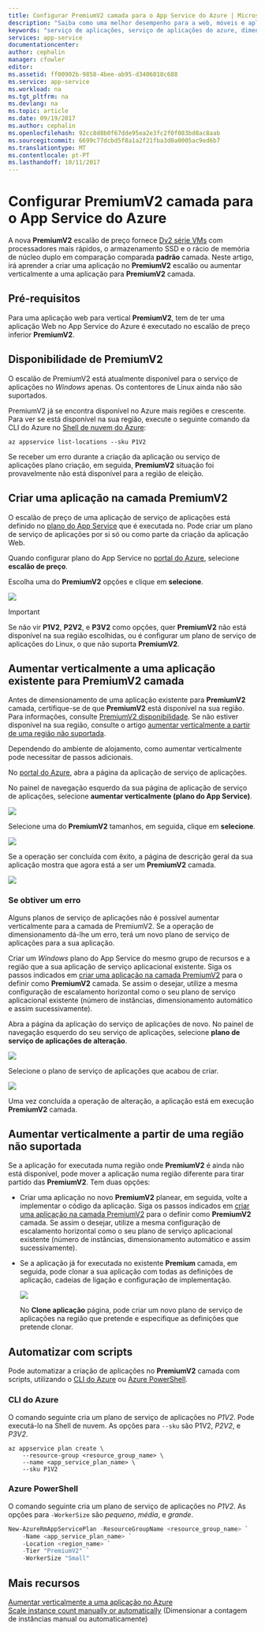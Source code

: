 ```yaml
---
title: Configurar PremiumV2 camada para o App Service do Azure | Microsoft Docs
description: "Saiba como uma melhor desempenho para a web, móveis e aplicação API no App Service do Azure por dimensionamento para o escalão de preço PremiumV2 novo."
keywords: "serviço de aplicações, serviço de aplicações do azure, dimensionar, dimensionável, plano do serviço de aplicações, custo do serviço de aplicações"
services: app-service
documentationcenter: 
author: cephalin
manager: cfowler
editor: 
ms.assetid: ff00902b-9858-4bee-ab95-d3406018c688
ms.service: app-service
ms.workload: na
ms.tgt_pltfrm: na
ms.devlang: na
ms.topic: article
ms.date: 09/19/2017
ms.author: cephalin
ms.openlocfilehash: 92cc8d8b0f67dde95ea2e3fc2f0f083bd8ac8aab
ms.sourcegitcommit: 6699c77dcbd5f8a1a2f21fba3d0a0005ac9ed6b7
ms.translationtype: MT
ms.contentlocale: pt-PT
ms.lasthandoff: 10/11/2017
---
```

# <a name="configure-premiumv2-tier-for-azure-app-service"></a>Configurar PremiumV2 camada para o App Service do Azure

A nova **PremiumV2** escalão de preço fornece [Dv2 série VMs](../virtual-machines/windows/sizes-general.md#dv2-series) com processadores mais rápidos, o armazenamento SSD e o rácio de memória de núcleo duplo em comparação comparada **padrão** camada. Neste artigo, irá aprender a criar uma aplicação no **PremiumV2** escalão ou aumentar verticalmente a uma aplicação para **PremiumV2** camada.

## <a name="prerequisites"></a>Pré-requisitos

Para uma aplicação web para vertical **PremiumV2**, tem de ter uma aplicação Web no App Service do Azure é executado no escalão de preço inferior **PremiumV2**.

<a name="availability"></a>

## <a name="premiumv2-availability"></a>Disponibilidade de PremiumV2

O escalão de PremiumV2 está atualmente disponível para o serviço de aplicações no _Windows_ apenas. Os contentores de Linux ainda não são suportados.

PremiumV2 já se encontra disponível no Azure mais regiões e crescente. Para ver se está disponível na sua região, execute o seguinte comando da CLI do Azure no [Shell de nuvem do Azure](../cloud-shell/overview.md):

```azurecli-interactive
az appservice list-locations --sku P1V2
```

Se receber um erro durante a criação da aplicação ou serviço de aplicações plano criação, em seguida, **PremiumV2** situação foi provavelmente não está disponível para a região de eleição.

<a name="create"></a>

## <a name="create-an-app-in-premiumv2-tier"></a>Criar uma aplicação na camada PremiumV2

O escalão de preço de uma aplicação de serviço de aplicações está definido no [plano do App Service](azure-web-sites-web-hosting-plans-in-depth-overview.md) que é executada no. Pode criar um plano de serviço de aplicações por si só ou como parte da criação da aplicação Web.

Quando configurar plano do App Service no <a href="https://portal.azure.com" target="_blank">portal do Azure</a>, selecione **escalão de preço**. 

Escolha uma do **PremiumV2** opções e clique em **selecione**.

![](media/app-service-configure-premium-tier/pick-premium-tier.png)

> [!IMPORTANT] 
> Se não vir **P1V2**, **P2V2**, e **P3V2** como opções, quer **PremiumV2** não está disponível na sua região escolhidas, ou é configurar um plano de serviço de aplicações do Linux, o que não suporta **PremiumV2**.

## <a name="scale-up-an-existing-app-to-premiumv2-tier"></a>Aumentar verticalmente a uma aplicação existente para PremiumV2 camada

Antes de dimensionamento de uma aplicação existente para **PremiumV2** camada, certifique-se de que **PremiumV2** está disponível na sua região. Para informações, consulte [PremiumV2 disponibilidade](#availability). Se não estiver disponível na sua região, consulte o artigo [aumentar verticalmente a partir de uma região não suportada](#unsupported).

Dependendo do ambiente de alojamento, como aumentar verticalmente pode necessitar de passos adicionais. 

No <a href="https://portal.azure.com" target="_blank">portal do Azure</a>, abra a página da aplicação de serviço de aplicações.

No painel de navegação esquerdo da sua página de aplicação de serviço de aplicações, selecione **aumentar verticalmente (plano do App Service)**.

![](media/app-service-configure-premium-tier/scale-up-tier-portal.png)

Selecione uma do **PremiumV2** tamanhos, em seguida, clique em **selecione**.

![](media/app-service-configure-premium-tier/scale-up-tier-select.png)

Se a operação ser concluída com êxito, a página de descrição geral da sua aplicação mostra que agora está a ser um **PremiumV2** camada.

![](media/app-service-configure-premium-tier/finished.png)

### <a name="if-you-get-an-error"></a>Se obtiver um erro

Alguns planos de serviço de aplicações não é possível aumentar verticalmente para a camada de PremiumV2. Se a operação de dimensionamento dá-lhe um erro, terá um novo plano de serviço de aplicações para a sua aplicação.

Criar um _Windows_ plano do App Service do mesmo grupo de recursos e a região que a sua aplicação de serviço aplicacional existente. Siga os passos indicados em [criar uma aplicação na camada PremiumV2](#create) para o definir como **PremiumV2** camada. Se assim o desejar, utilize a mesma configuração de escalamento horizontal como o seu plano de serviço aplicacional existente (número de instâncias, dimensionamento automático e assim sucessivamente).

Abra a página da aplicação do serviço de aplicações de novo. No painel de navegação esquerdo do seu serviço de aplicações, selecione **plano de serviço de aplicações de alteração**.

![](media/app-service-configure-premium-tier/change-plan.png)

Selecione o plano de serviço de aplicações que acabou de criar.

![](media/app-service-configure-premium-tier/select-plan.png)

Uma vez concluída a operação de alteração, a aplicação está em execução **PremiumV2** camada.

<a name="unsupported"></a>

## <a name="scale-up-from-an-unsupported-region"></a>Aumentar verticalmente a partir de uma região não suportada

Se a aplicação for executada numa região onde **PremiumV2** é ainda não está disponível, pode mover a aplicação numa região diferente para tirar partido das **PremiumV2**. Tem duas opções:

- Criar uma aplicação no novo **PremiumV2** planear, em seguida, volte a implementar o código da aplicação. Siga os passos indicados em [criar uma aplicação na camada PremiumV2](#create) para o definir como **PremiumV2** camada. Se assim o desejar, utilize a mesma configuração de escalamento horizontal como o seu plano de serviço aplicacional existente (número de instâncias, dimensionamento automático e assim sucessivamente).
- Se a aplicação já for executada no existente **Premium** camada, em seguida, pode clonar a sua aplicação com todas as definições de aplicação, cadeias de ligação e configuração de implementação.

    ![](media/app-service-configure-premium-tier/clone-app.png)

    No **Clone aplicação** página, pode criar um novo plano de serviço de aplicações na região que pretende e especifique as definições que pretende clonar.

## <a name="automate-with-scripts"></a>Automatizar com scripts

Pode automatizar a criação de aplicações no **PremiumV2** camada com scripts, utilizando o [CLI do Azure](/cli/azure/install-azure-cli) ou [Azure PowerShell](/powershell/azure/overview).

### <a name="azure-cli"></a>CLI do Azure

O comando seguinte cria um plano de serviço de aplicações no _P1V2_. Pode executá-lo na Shell de nuvem. As opções para `--sku` são P1V2, _P2V2_, e _P3V2_.

```azurecli-interactive
az appservice plan create \
    --resource-group <resource_group_name> \
    --name <app_service_plan_name> \
    --sku P1V2
```

### <a name="azure-powershell"></a>Azure PowerShell

O comando seguinte cria um plano de serviço de aplicações no _P1V2_. As opções para `-WorkerSize` são _pequeno_, _média_, e _grande_.

```PowerShell
New-AzureRmAppServicePlan -ResourceGroupName <resource_group_name> `
    -Name <app_service_plan_name> `
    -Location <region_name> `
    -Tier "PremiumV2" `
    -WorkerSize "Small"
```
## <a name="more-resources"></a>Mais recursos

[Aumentar verticalmente a uma aplicação no Azure](web-sites-scale.md)  
[Scale instance count manually or automatically](../monitoring-and-diagnostics/insights-how-to-scale.md) (Dimensionar a contagem de instâncias manual ou automaticamente)